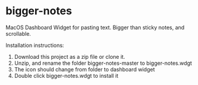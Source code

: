 bigger-notes
============

MacOS Dashboard Widget for pasting text. Bigger than sticky notes, and scrollable.

Installation instructions:

1. Download this project as a zip file or clone it.
2. Unzip, and rename the folder bigger-notes-master to bigger-notes.wdgt
3. The icon should change from folder to dashboard widget
4. Double click bigger-notes.wdgt to install it
